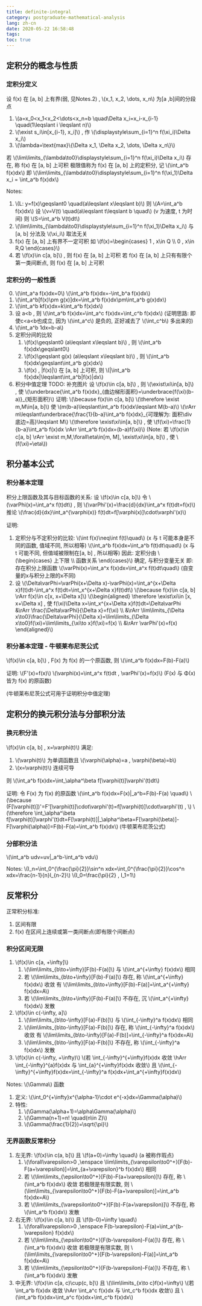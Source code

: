 ```yaml
---
title: definite-integral
category: postgraduate-mathematical-analysis
lang: zh-cn
date: 2020-05-22 16:58:48
tags:
toc: true
---
```


## 定积分的概念与性质

### 定积分定义

设 f(x) 在 [a, b] 上有界(弱, 见Notes.2) , \\(x_1, x_2, \dots, x_n\\) 为[a ,b]间的分段点
1. \\(a=x_0<x_1<x_2<\dots<x_n=b \quad\Delta x_i=x_i-x_{i-1} \quad(1\leqslant i \leqslant n)\\)
2. \\(\exist s_i\in[x_{i-1}, x_i]\\) , 作 \\(\displaystyle\sum_{i=1}^n f(\xi_i)\Delta x_i\\)
3. \\(\lambda=\text{max}\\{\Delta x_1, \Delta x_2, \dots, \Delta x_n\\}\\)

若 \\(\lim\limits_{\lambda\to0}\displaystyle\sum_{i=1}^n f(\xi_i)\Delta x_i\\) 存在, 称 f(x) 在 [a, b] 上可积
极限值称为 f(x) 在 [a, b] 上的定积分, 记 \\(\int_a^b f(x)dx\\)
即 \\(\lim\limits_{\lambda\to0}\displaystyle\sum_{i=1}^n f(\xi_1)\Delta x_i = \int_a^b f(x)dx\\)

Notes:
1. \\(L: y=f(x)\geqslant0 \quad(a\leqslant x\leqslant b)\\)
   则 \\(A=\int_a^b f(x)dx\\)
   设 \\(v=V(t) \quad(a\leqslant t\leqslant b \quad\\) (v 为速度, t 为时间)
   则 \\(S=\int_a^b V(t)dt\\)
2. \\(\lim\limits_{\lambda\to0}\displaystyle\sum_{i=1}^n f(\xi_1)\Delta x_i\\) 与 [a, b] 分法及 \\(\xi_i\\) 取法无关
3. f(x) 在 [a, b] 上有界不一定可积
   如 \\(f(x)=\begin{cases} 1 , x\in Q \\\ 0 , x\in R,Q \end{cases}\\)
4. 若 \\(f(x)\in c[a, b]\\) , 则 f(x) 在 [a, b] 上可积
   若 f(x) 在 [a, b] 上只有有限个第一类间断点, 则 f(x) 在 [a, b] 上可积

### 定积分的一般性质

0. \\(\int_a^a f(x)dx=0\\)
   \\(\int_a^b f(x)dx=-\int_b^a f(x)dx\\)
1. \\(\int_a^b[f(x)\pm g(x)]dx=\int_a^b f(x)dx\pm\int_a^b g(x)dx\\)
2. \\(\int_a^b kf(x)dx=k\int_a^b f(x)dx\\)
3. 设 a<b , 则 \\(\int_a^b f(x)dx=\int_a^c f(x)dx+\int_c^b f(x)dx\\)
   (证明思路: 即使c<a<b也成立, 因为 \\(\int_a^c\\) 是负的, 正好减去了 \\(\int_c^b\\) 多出来的)
4. \\(\int_a^b 1dx=b-a\\)
5. 定积分间的比较
   1. \\(f(x)\geqslant0 (a\leqslant x\leqslant b)\\) , 则 \\(\int_a^b f(x)dx\geqslant0\\)
   2. \\(f(x)\geqslant g(x) (a\leqslant x\leqslant b)\\) , 则 \\(\int_a^b f(x)dx\geqslant\int_a^b g(x)dx\\)
   3. \\(f(x) , |f(x)|\\) 在 [a, b] 上可积, 则 \\(|\int_a^b f(x)dx|\leqslant\int_a^b|f(x)|dx\\)
6. 积分中值定理
   TODO: 补充图片
   设 \\(f(x)\in c[a, b]\\) , 则 \\(\exist\xi\in[a, b]\\) , 使 \\(\underbrace{\int_a^b f(x)dx}\_{曲边梯形面积}=\underbrace{f(\xi)(b-a)}_{矩形面积}\\)
   证明:
   \\(\because f(x)\in c[a, b]\\)
   \\(\therefore \exist m,M\in[a, b]\\)
   使 \\(m(b-a)\leqslant\int_a^b f(x)dx\leqslant M(b-a)\\)
   \\(\rArr m\leqslant\underbrace{\frac{1}{b-a}\int_a^b f(x)dx}\_{可理解为: 面积\div底边=高}\leqslant M\\)
   \\(\therefore \exist\xi\in[a, b]\\) , 使 \\(f(\xi)=\frac{1}{b-a}\int_a^b f(x)dx \rArr \int_a^b f(x)dx=(b-a)f(\xi)\\)
   (Note: 若 \\(f(x)\in c[a, b] \rArr \exist m,M,\forall\eta\in[m, M], \exist\xi\in[a, b]\\) , 使 \\(f(\xi)=\eta\\))

## 积分基本公式

### 积分基本定理

积分上限函数及其与目标函数的关系:
设 \\(f(x)\in c[a, b]\\) 令 \\(\varPhi(x)=\int_a^x f(t)dt\\) , 则 \\(\varPhi'(x)=\frac{d}{dx}\int_a^x f(t)dt=f(x)\\)
推论
\\(\frac{d}{dx}\int_a^{\varphi(x)} f(t)dt=f[\varphi(x)]\cdot\varphi'(x)\\)

证明:
1. 定积分与不定积分的比较:
   \\(\int f(x)\neq\int f(t)\quad\\) (x 与 t 可能本身是不同的函数, 值域不同, 所以相等)
   \\(\int_a^b f(x)dx=\int_a^b f(t)dt\quad\\) (x 与 t 可能不同, 但值域被限制在[a, b] , 所以相等)
   因此: 定积分由 \\(\begin{cases} 上下限 \\\ 函数关系 \end{cases}\\) 确定, 与积分变量无关
   即:
   存在积分上限函数 \\(\varPhi(x)=\int_a^x f(x)dx=\int_a^x f(t)dt\quad\\) (自变量的x与积分上限的x不同) 
2. 设 \\(\Delta\varPhi=\varPhi(x+\Delta x)-\varPhi(x)=\int_a^{x+\Delta x}f(t)dt-\int_a^x f(t)dt=\int_x^{x+\Delta x}f(t)dt\\)
   \\(\because f(x)\in c[a, b] \rArr f(x)\in c[x, x+\Delta x]\\)
   \\(\begin{aligned} \therefore \exist\xi\in [x, x+\Delta x] , 使 f(\xi)\Delta x=\int_x^{x+\Delta x}f(t)dt=\Delta\varPhi &\rArr \frac{\Delta\varPhi}{\Delta x}=f(\xi) \\\ &\rArr \lim\limits_{\Delta x\to0}\frac{\Delta\varPhi}{\Delta x}=\lim\limits_{\Delta x\to0}f(\xi)=\lim\limits_{\xi\to x}f(\xi)=f(x) \\\ &\rArr \varPhi'(x)=f(x) \end{aligned}\\)

### 积分基本定理 - 牛顿莱布尼茨公式

\\(f(x)\in c[a, b]\\) , F(x) 为 f(x) 的一个原函数, 则 \\(\int_a^b f(x)dx=F(b)-F(a)\\)

证明:
\\(F'(x)=f(x)\\)
\\(\varphi(x)=\int_a^x f(t)dt , \varPhi'(x)=f(x)\\)
(F(x) 与 Φ(x) 皆为 f(x) 的原函数)

(牛顿莱布尼茨公式可用于证明积分中值定理)

## 定积分的换元积分法与分部积分法

### 换元积分法

\\(f(x)\in c[a, b] , x=\varphi(t)\\) 满足:
1. \\(\varphi(t)\\) 为单调函数且 \\(\varphi(\alpha)=a , \varphi(\beta)=b\\)
2. \\(x=\varphi(t)\\) 连续可导

则 \\(\int_a^b f(x)dx=\int_\alpha^\beta f[\varphi(t)]\varphi'(t)dt\\)

证明:
令 F(x) 为 f(x) 的原函数
\\(\int_a^b f(x)dx=F(x)|\_a^b=F(b)-F(a) \quad\\) 
\\(\because (F[\varphi(t)])'=F'[\varphi(t)]\cdot\varphi'(t)=f[\varphi(t)]\cdot\varphi'(t) , \\)
\\(\therefore \int_\alpha^\beta f[\varphi(t)]\varphi'(t)dt=F[\varphi(t)]|_\alpha^\beta=F[\varphi(\beta)]-F[\varphi(\alpha)]=F(b)-F(a)=\int\_a^b f(x)dx\\) (牛顿莱布尼茨公式)

### 分部积分法

\\(\int_a^b udv=uv|_a^b-\int_a^b vdu\\)

Notes:
\\(I_n=\int_0^{\frac{\pi}{2}}\sin^n xdx=\int_0^{\frac{\pi}{2}}\cos^n xdx=\frac{n-1}{n}I_{n-2}\\)
\\(I_0=\frac{\pi}{2} , I_1=1\\)

## 反常积分

正常积分标准:
1. 区间有限
2. f(x) 在区间上连续或第一类间断点(即有限个间断点)

### 积分区间无限

1. \\(f(x)\in c[a, +\infty]\\)
   1. \\(\lim\limits_{b\to+\infty}[F(b)-F(a)]\\) 与 \\(\int_a^{+\infty} f(x)dx\\) 相同
   2. 若 \\(\lim\limits_{b\to+\infty}[F(b)-F(a)]\\) 存在, 称 \\(\int_a^{+\infty} f(x)dx\\) 收敛
      有 \\(\lim\limits_{b\to+\infty}[F(b)-F(a)]=\int_a^{+\infty} f(x)dx=A\\)
   3. 若 \\(\lim\limits_{b\to+\infty}[F(b)-F(a)]\\) 不存在, 沉 \\(\int_a^{+\infty} f(x)dx\\) 发散
2. \\(f(x)\in c(-\infty, a]\\)
   1. \\(\lim\limits_{b\to-\infty}[F(a)-F(b)]\\) 与 \\(\int_{-\infty}^a f(x)dx\\) 相同
   2. \\(\lim\limits_{b\to-\infty}[F(a)-F(b)]\\) 存在, 称 \\(\int_{-\infty}^a f(x)dx\\) 收敛
      有 \\(\lim\limits_{b\to-\infty}[F(a)-F(b)]=\int_{-\infty}^a f(x)dx=A\\)
   3. \\(\lim\limits_{b\to-\infty}[F(a)-F(b)]\\) 不存在, 称 \\(\int_{-\infty}^a f(x)dx\\) 发散
3. \\(f(x)\in c(-\infty, +\infty)\\)
   \\(若 \int_{-\infty}^{+\infty}f(x)dx 收敛 \hArr \int_{-\infty}^{a}f(x)dx 与 \int_{a}^{+\infty}f(x)dx 收敛\\)
   且 \\(\int_{-\infty}^{+\infty}f(x)dx=\int_{-\infty}^a f(x)dx+\int_a^{+\infty}f(x)dx\\)

Notes:
\\(\Gamma\\) 函数
1. 定义: \\(\int_0^{+\infty}x^{\alpha-1}\cdot e^{-x}dx=\Gamma(\alpha)\\)
2. 特性:
   1. \\(\Gamma(\alpha+1)=\alpha\Gamma(\alpha)\\)
   2. \\(\Gamma(n+1)=n! \quad(n\in Z)\\)
   3. \\(\Gamma(\frac{1}{2})=\sqrt{\pi}\\)

### 无界函数反常积分

1. 左无界: \\(f(x)\in c(a, b]\\) 且 \\(f(a+0)=\infty \quad\\) (a 被称作瑕点)
   1. \\(\forall\varepsilon>0 ,\enspace \lim\limits_{\varepsilon\to0^+}[F(b)-F(a+\varepsilon)]=\int_{a+\varepsilon}^b f(x)dx\\) 相同
   2. 若 \\(\lim\limits_{\epsilon\to0^+}[F(b)-F(a+\varepsilon)]\\) 存在, 称 \\(\int_a^b f(x)dx\\) 收敛
      若极限是有限实数, 则 \\(\lim\limits_{\varepsilon\to0^+}[F(b)-F(a+\varepsilon)]=\int_a^b f(x)dx=A\\)
   3. 若 \\(\lim\limits_{\varepsilon\to0^+}[F(b)-F(a+\varepsilon)]\\) 不存在, 称 \\(\int_a^b f(x)dx\\) 发散
2. 右无界: \\(f(x)\in c[a, b)\\) 且 \\(f(b-0)=\infty \quad\\)
   1. \\(\forall\varepsilon>0 ,\enspace F(b-\varepsilon)-F(a)=\int_a^{b-\varepsilon} f(x)dx\\\)
   2. 若 \\(\lim\limits_{\epsilon\to0^+}[F(b-\varepsilon)-F(a)]\\) 存在, 称 \\(\int_a^b f(x)dx\\) 收敛
      若极限是有限实数, 则 \\(\lim\limits_{\varepsilon\to0^+}[F(b-\varepsilon)-F(a)]=\int_a^b f(x)dx=A\\)
   3. 若 \\(\lim\limits_{\epsilon\to0^+}[F(b-\varepsilon)-F(a)]\\) 不存在, 称 \\(\int_a^b f(x)dx\\) 发散
3. 中无界: \\(f(x)\in c[a, c)\cup(c, b]\\) 且 \\(\lim\limits_{x\to c}f(x)=\infty\\)
   \\(若 \int_a^b f(x)dx 收敛 \hArr \int_a^c f(x)dx 与 \int_c^b f(x)dx 收敛\\)
   且 \\(\int_a^b f(x)dx=\int_a^c f(x)dx+\int_c^b f(x)dx\\)